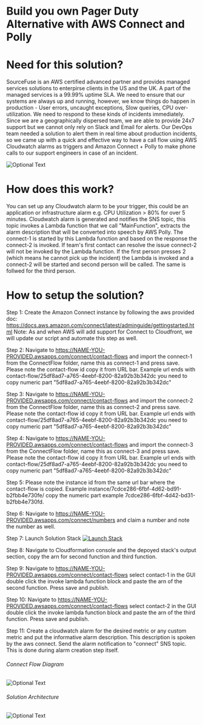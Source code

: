 # Build you own Pager Duty Alternative with AWS Connect and Polly

# Need for this solution?
SourceFuse is an AWS certified advanced partner and provides managed services solutions to enterpirse clients in the US and the UK. A part of the managed services is a 99.99% uptime SLA. We need  to ensure that our systems are always up and running, however, we know things do happen in production - User errors, uncaught exceptions, Slow queiries, CPU over-utilization. We need to respond to these kinds of incidents immediately. Since we are a geographically dispersed team, we are able to provide 24x7 support but we cannot only rely on Slack and Email for alerts. Our DevOps team needed a solution to alert them in real time about production incidents, so we came up with a quick and effective way to have a call flow using AWS Cloudwatch alarms as triggers and Amazon Connect + Polly to make phone calls to our support engineers in case of an incident.  

![Optional Text](https://github.com/sourcefuse/aws-connect/blob/master/flow.jpg)

# How does this work?
You can set up any Cloudwatch alarm to be your trigger, this could be an application or infrastructure alarm e.g. CPU Utilization > 80% for over 5 minutes. 
Cloudwatch alarm is generated and notifies the SNS topic, this topic invokes a Lambda function that we call "MainFunction", extracts the alarm description that will be converted into speech by AWS Polly. The connect-1 is started by this Lambda function and based on the response the connect-2 is invoked. If team's first contact can resolve the issue connect-2 will not be invoked by the Lambda function. If the first person presses 2 (which means he cannot pick up the incident) the Lambda is invoked and a connect-2 will be started and second person will be called. The same is follwed for the third person.  

# How to setup the solution?
Step 1:
Create the Amazon Connect instance by following the aws provided doc: https://docs.aws.amazon.com/connect/latest/adminguide/gettingstarted.html
Note: As and when AWS will add support for Connect to Cloudfront, we will update our script and automate this step as well. 

Step 2:
Navigate to https://NAME-YOU-PROVIDED.awsapps.com/connect/contact-flows and import the connect-1 from the ConnectFlow folder, name this as connect-1 and press save. Please note the contact-flow id copy it from URL bar. Example url ends with contact-flow/25df8ad7-a765-4eebf-8200-82a92b3b342dc you need to copy numeric part "5df8ad7-a765-4eebf-8200-82a92b3b342dc"

Step 3:
Navigate to https://NAME-YOU-PROVIDED.awsapps.com/connect/contact-flows and import the connect-2 from the ConnectFlow folder, name this as connect-2 and press save. Please note the contact-flow id copy it from URL bar. Example url ends with contact-flow/25df8ad7-a765-4eebf-8200-82a92b3b342dc you need to copy numeric part "5df8ad7-a765-4eebf-8200-82a92b3b342dc"

Step 4:
Navigate to https://NAME-YOU-PROVIDED.awsapps.com/connect/contact-flows and import the connect-3 from the ConnectFlow folder, name this as connect-3 and press save. Please note the contact-flow id copy it from URL bar. Example url ends with contact-flow/25df8ad7-a765-4eebf-8200-82a92b3b342dc you need to copy numeric part "5df8ad7-a765-4eebf-8200-82a92b3b342dc"

Step 5:
Please note the instance id from the same url bar where the contact-flow is copied. Example instance/7cdce286-6fbf-4d62-bd91-b2fbb4e730fe/ copy the numeric part example 7cdce286-6fbf-4d42-bd31-b2fbb4e730fd.

Step 6:
Navigate to https://NAME-YOU-PROVIDED.awsapps.com/connect/numbers and claim a number and note the number as well.

Step 7:
Launch Solution Stack
[![Launch Stack](https://cdn.rawgit.com/buildkite/cloudformation-launch-stack-button-svg/master/launch-stack.svg)](https://console.aws.amazon.com/cloudformation/home#/stacks/new?stackName=connect&templateURL=https://s3.amazonaws.com/aws-connect-sf-poc/main.yaml)

Step 8:
Navigate to Cloudformation console and the depoyed stack's output section, copy the arn for second function and third function.

Step 9:
Navigate to https://NAME-YOU-PROVIDED.awsapps.com/connect/contact-flows select contact-1 in the GUI double click the invoke lambda function block and paste the arn of the second function. Press save and publish.

Step 10:
Navigate to https://NAME-YOU-PROVIDED.awsapps.com/connect/contact-flows select contact-2 in the GUI double click the invoke lambda function block and paste the arn of the third function. Press save and publish.

Step 11:
Create a cloudwatch alarm for the desired metric or any custom metric and put the informative alarm description. This description is spoken by the aws connect. Send the alarm notification to "connect" SNS topic. This is done during alarm creation step itself. 

###### Connect Flow Diagram
![Optional Text](https://github.com/sourcefuse/aws-connect/blob/master/connect.png)

###### Solution Architecture 
![Optional Text](https://github.com/sourcefuse/aws-connect/blob/master/connect-arch.png)




